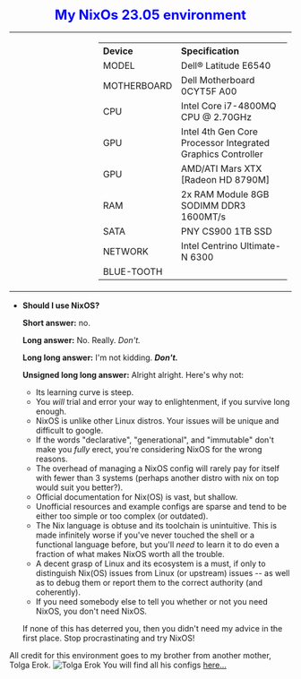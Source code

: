 <div align="center">
  <h1 style="font-size: 24px; color: blue;">My NixOs 23.05 environment</h1>
</div>
<table style="border-collapse: collapse; width: 100%;">
  <tr>
    <td style="border: none; width: 30%;" valign="top">
      <div align="center">
    <td style="border: none; width: 70%;">
      <table>
        <tr>
          <th align="left">Device</th>
          <th align="left">Specification</th>
        </tr>
        <tr>
          <td>MODEL</td>
          <td>Dell® Latitude E6540 </td>
        </tr>
        <tr>
          <td>MOTHERBOARD</td>
          <td>Dell Motherboard 0CYT5F A00 </td>
        </tr>
         <tr>
          <td>CPU</td>
          <td>Intel Core i7-4800MQ CPU @ 2.70GHz</td>
        </tr>
        <tr>
          <td>GPU</td>
          <td>Intel 4th Gen Core Processor Integrated Graphics Controller </td>
        </tr>
        <tr>
          <td>GPU</td>
          <td>AMD/ATI Mars XTX [Radeon HD 8790M] </td>
        </tr>
          <td>RAM</td>
          <td> 2x RAM Module 8GB SODIMM DDR3 1600MT/s  </td>
        </tr>
        <tr>
          <td>SATA</td>
          <td> PNY CS900 1TB SSD   </td>
        </tr>
        <tr>
          <td>NETWORK</td>
          <td>Intel  	Centrino Ultimate-N 6300   </td>
        </tr>
        <tr>
         <tr>
          <td>BLUE-TOOTH</td>
          <td>    </td>
        </tr>
      </table>
  </tr>
</table>

+ **Should I use NixOS?**

  **Short answer:** no.

  **Long answer:** No.  Really.  _Don't._

  **Long long answer:** I'm not kidding. **_Don't._**

  **Unsigned long long answer:** Alright alright. Here's why not:

  - Its learning curve is steep.
  - You _will_ trial and error your way to enlightenment, if you survive long enough.
  - NixOS is unlike other Linux distros. Your issues will be unique and difficult to google.
  - If the words "declarative", "generational", and "immutable" don't make you  _fully_ erect, you're considering NixOS for the wrong reasons.
  - The overhead of managing a NixOS config will rarely pay for itself with  fewer than 3 systems (perhaps another distro with nix on top would suit you better?).
  - Official documentation for Nix(OS) is vast, but shallow.
  - Unofficial resources and example configs are sparse and tend to be either too simple or too complex (or outdated).
  - The Nix language is obtuse and its toolchain is unintuitive. This is made infinitely worse if you've never touched the shell or a functional language before, but you'll _need_ to learn it to do even a fraction of what makes NixOS worth all the trouble.
  - A decent grasp of Linux and its ecosystem is a must, if only to distinguish Nix(OS) issues from Linux (or upstream) issues -- as well as to debug them or report them to the correct authority (and coherently).
  - If you need somebody else to tell you whether or not you need NixOS, you don't need NixOS.

  If none of this has deterred you, then you didn't need my advice in the first place. Stop procrastinating and try NixOS!

[comment]: # ( from https://github.com/hlissner/dotfiles/blob/master/README.md#frequently-asked-questions)

All credit for this environment goes to my brother from another mother, Tolga Erok.
![Tolga Erok](https://github.com/wvpianoman/pics/blob/main/tole.jpg)
You will find all his configs [here...](https://github.com/tolgaerok/nixos-kde)

